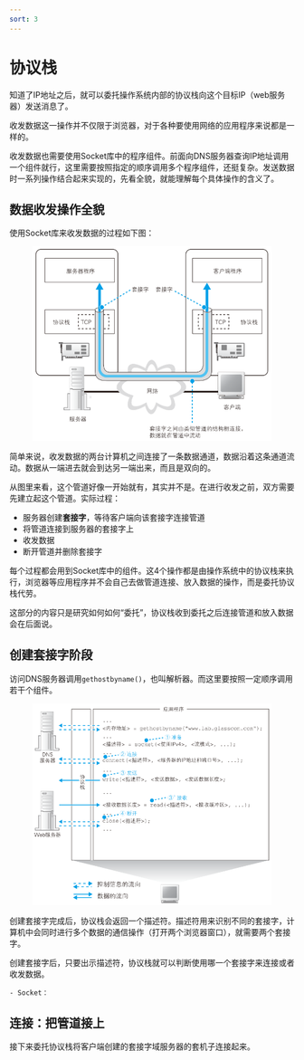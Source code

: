 ```yaml
---
sort: 3
---
```

# 协议栈

知道了IP地址之后，就可以委托操作系统内部的协议栈向这个目标IP（web服务器）发送消息了。

收发数据这一操作并不仅限于浏览器，对于各种要使用网络的应用程序来说都是一样的。

收发数据也需要使用Socket库中的程序组件。前面向DNS服务器查询IP地址调用一个组件就行，这里需要按照指定的顺序调用多个程序组件，还挺复杂。发送数据时一系列操作结合起来实现的，先看全貌，就能理解每个具体操作的含义了。


## 数据收发操作全貌

使用Socket库来收发数据的过程如下图：

<figure>
    <img src = "./images/协议栈收发全貌.png" width=480>
</figure>

简单来说，收发数据的两台计算机之间连接了一条数据通道，数据沿着这条通道流动。数据从一端进去就会到达另一端出来，而且是双向的。

从图里来看，这个管道好像一开始就有，其实并不是。在进行收发之前，双方需要先建立起这个管道。实际过程：
- 服务器创建**套接字**，等待客户端向该套接字连接管道
- 将管道连接到服务器的套接字上
- 收发数据
- 断开管道并删除套接字

每个过程都会用到Socket库中的组件。这4个操作都是由操作系统中的协议栈来执行，浏览器等应用程序并不会自己去做管道连接、放入数据的操作，而是委托协议栈代劳。

这部分的内容只是研究如何如何“委托”，协议栈收到委托之后连接管道和放入数据会在后面说。


## 创建套接字阶段

访问DNS服务器调用`gethostbyname()`，也叫解析器。而这里要按照一定顺序调用若干个组件。

<figure>
    <img src = "./images/收发数据.png" width=480>
</figure>

创建套接字完成后，协议栈会返回一个描述符。描述符用来识别不同的套接字，计算机中会同时进行多个数据的通信操作（打开两个浏览器窗口），就需要两个套接字。

创建套接字后，只要出示描述符，协议栈就可以判断使用哪一个套接字来连接或者收发数据。

```note
- Socket：
```

## 连接：把管道接上

接下来委托协议栈将客户端创建的套接字域服务器的套机子连接起来。




